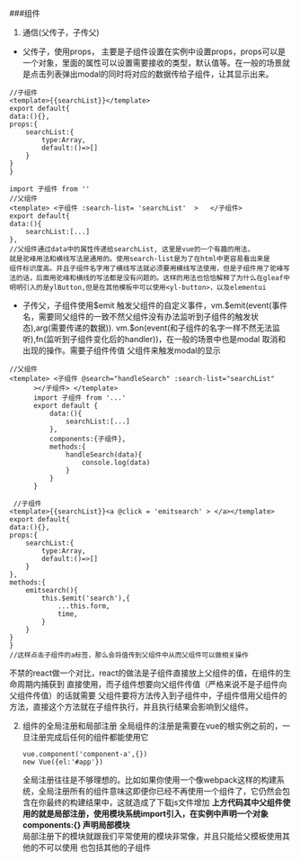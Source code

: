 ###组件
1. 通信(父传子，子传父)
 + 父传子，使用props， 主要是子组件设置在实例中设置props，props可以是一个对象，里面的属性可以设置需要接收的类型，默认值等。在一般的场景就是点击列表弹出modal的同时将对应的数据传给子组件，让其显示出来。
```
//子组件
<template>{{searchList}}</template>
export default{
data:(){},
props:{
    searchList:{
        type:Array,
        default:()=>[]
    }
}
}

import 子组件 from ''
//父组件
<template> <子组件 :search-list= 'searchList'  >   </子组件>
export default{
data:(){
    searchList:[...]
},
//父组件通过data中的属性传递给searchList, 这里是vue的一个有趣的用法，
就是驼峰用法和横线写法是通用的。使用search-list是为了在html中更容易看出来是
组件标识度高。并且子组件名字用了横线写法就必须要用横线写法使用，但是子组件用了驼峰写法的话，后面用驼峰和横线的写法都是没有问题的。这样的用法也恰恰解释了为什么在gleaf中明明引入的是ylButton,但是在其他模板中可以使用<yl-button>，以及elementui
```

+ 子传父，子组件使用\$emit 触发父组件的自定义事件，vm.$emit(event(事件名，需要同父组件的一致不然父组件没有办法监听到子组件的触发状态),arg(需要传递的数据)).
vm.\$on(event(和子组件的名字一样不然无法监听),fn(监听到子组件变化后的handler))，在一般的场景中也是modal 取消和出现的操作。需要子组件传值 父组件来触发modal的显示
```
//父组件
<template> <子组件 @search="handleSearch" :search-list="searchList"
      ></子组件> </template>
      import 子组件 from '...'
      export default {
          data:(){
              searchList:[...]
          },
          components:{子组件},
          methods:{
              handleSearch(data){
                  console.log(data)
              }
          }
      }

 //子组件
<template>{{searchList}}<a @click = 'emitsearch' > </a></template>
export default{
data:(){},
props:{
    searchList:{
        type:Array,
        default:()=>[]
    }
},
methods:{
    emitsearch(){
        this.$emit('search'),{
            ...this.form,
            time,
        }
    }
}
}
//这样点击子组件的a标签，那么会将值传到父组件中从而父组件可以做相关操作
```
不禁的react做一个对比，react的做法是子组件直接放上父组件的值，在组件的生命周期内捕获到 直接使用，而子组件想要向父组件传值（严格来说不是子组件向父组件传值）的话就需要 父组件要将方法传入到子组件中，子组件借用父组件的方法，直接这个方法就在子组件执行，并且执行结果会影响到父组件。


2. 组件的全局注册和局部注册
    全局组件的注册是需要在vue的根实例之前的，一旦注册完成后任何的组件都能使用它
    ```
    vue.component('component-a',{})
    new Vue({el:'#app'})
    ```
    全局注册往往是不够理想的。比如如果你使用一个像webpack这样的构建系统，全局注册所有的组件意味这即便你已经不再使用一个组件了，它仍然会包含在你最终的构建结果中，这就造成了下载js文件增加
    **上方代码其中父组件使用的就是局部注册，使用模块系统import引入，在实例中声明一个对象components:{} 声明局部模块**    
    局部注册下的模块就跟我们平常使用的模块非常像，并且只能给父模板使用其他的不可以使用 也包括其他的子组件